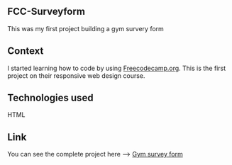 ## FCC-Surveyform
This was my first project building a gym survery form

## Context

I started learning how to code by using [Freecodecamp.org](https://www.freecodecamp.org/). This is the first project on their responsive web design course.

## Technologies used
HTML

## Link

You can see the complete project here --> [Gym survey form](https://codepen.io/Adeel0o0/full/QWGKjJw)
